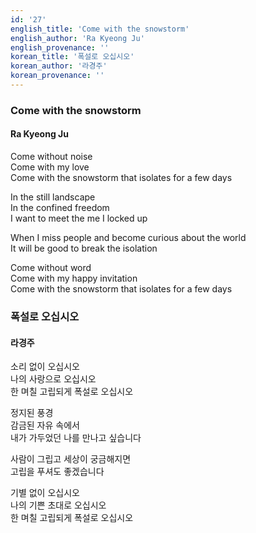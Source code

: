 ```yaml
---
id: '27'
english_title: 'Come with the snowstorm'
english_author: 'Ra Kyeong Ju'
english_provenance: ''
korean_title: '폭설로 오십시오'
korean_author: '라경주'
korean_provenance: ''
---
```

### Come with the snowstorm

#### Ra Kyeong Ju

Come without noise\
Come with my love\
Come with the snowstorm that isolates for a few days

In the still landscape\
In the confined freedom\
I want to meet the me I locked up

When I miss people and become curious about the world\
It will be good to break the isolation

Come without word\
Come with my happy invitation\
Come with the snowstorm that isolates for a few days

### 폭설로 오십시오

#### 라경주

소리 없이 오십시오\
나의 사랑으로 오십시오\
한 며칠 고립되게 폭설로 오십시오

정지된 풍경\
감금된 자유 속에서\
내가 가두었던 나를 만나고 싶습니다

사람이 그립고 세상이 궁금해지면\
고립을 푸셔도 좋겠습니다

기별 없이 오십시오\
나의 기쁜 초대로 오십시오\
한 며칠 고립되게 폭설로 오십시오
